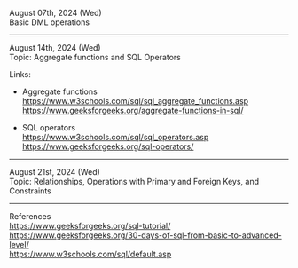 August 07th, 2024 (Wed)  
Basic DML operations

---

August 14th, 2024 (Wed)  
Topic: Aggregate functions and SQL Operators

Links:
- Aggregate functions  
  https://www.w3schools.com/sql/sql_aggregate_functions.asp  
  https://www.geeksforgeeks.org/aggregate-functions-in-sql/
  

- SQL operators  
  https://www.w3schools.com/sql/sql_operators.asp  
  https://www.geeksforgeeks.org/sql-operators/

---

August 21st, 2024 (Wed)  
Topic: Relationships, Operations with Primary and Foreign Keys, and Constraints

---

References  
  https://www.geeksforgeeks.org/sql-tutorial/  
  https://www.geeksforgeeks.org/30-days-of-sql-from-basic-to-advanced-level/  
  https://www.w3schools.com/sql/default.asp  
